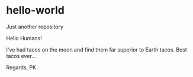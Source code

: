 # hello-world
Just another repository

Hello Humans!

I've had tacos on the moon and find them far superior to Earth tacos.
Best tacos ever...

Regards,
PK
